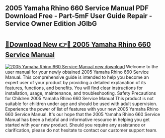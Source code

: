 ## 2005 Yamaha Rhino 660 Service Manual PDF Download Free - Part-5mF User Guide Repair - Service Owner Edition JGlbG

# <h2><a href="http://bc418.oget.top/?id=2005+Yamaha+Rhino+660+Service+Manual">🔗Download New 👉🔴 2005 Yamaha Rhino 660 Service Manual</a></h2>

[![2005 Yamaha Rhino 660 Service Manual new download](https://i.imgur.com/5g1atiW.png)](http://bc418.oget.top/?id=2005+Yamaha+Rhino+660+Service+Manual)
Welcome to the user manual for your newly obtained 2005 Yamaha Rhino 660 Service Manual. This comprehensive guide is intended to help you become an expert user of your product by providing a detailed explanation of its features, functions, and benefits. You will find clear instructions for installation, usage, maintenance, and troubleshooting. Safety Precautions for Children 2005 Yamaha Rhino 660 Service Manual This product is not suitable for children under age and should be used with adult supervision. Experience the power of list of features with your new 2005 Yamaha Rhino 660 Service Manual. It's our hope that the 2005 Yamaha Rhino 660 Service Manual has been a helpful and informative resource in helping you get started with your new product. Should you require any assistance or clarification, please do not hesitate to contact our customer support team.
